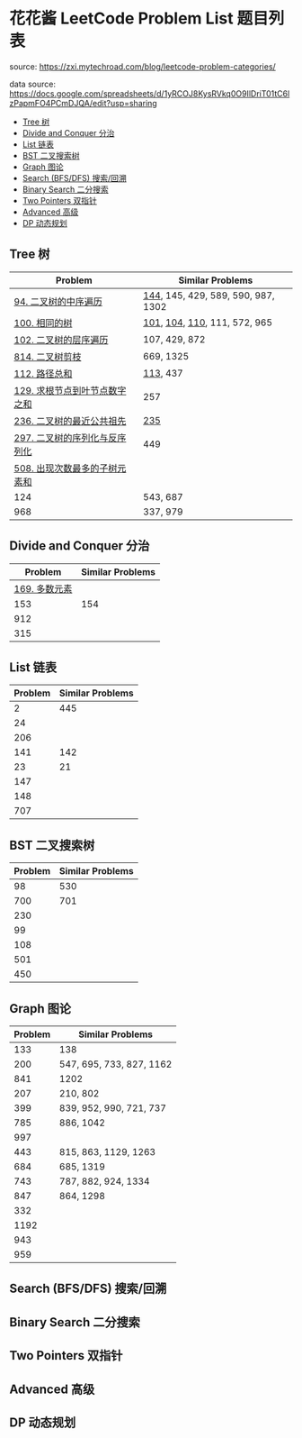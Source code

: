 <!-- omit in toc -->
# 花花酱 LeetCode Problem List 题目列表

source: https://zxi.mytechroad.com/blog/leetcode-problem-categories/

data source: https://docs.google.com/spreadsheets/d/1yRCOJ8KysRVkq0O9IlDriT01tC6lzPapmFO4PCmDJQA/edit?usp=sharing

- [Tree 树](#tree-树)
- [Divide and Conquer 分治](#divide-and-conquer-分治)
- [List 链表](#list-链表)
- [BST 二叉搜索树](#bst-二叉搜索树)
- [Graph 图论](#graph-图论)
- [Search (BFS/DFS) 搜索/回溯](#search-bfsdfs-搜索回溯)
- [Binary Search 二分搜索](#binary-search-二分搜索)
- [Two Pointers 双指针](#two-pointers-双指针)
- [Advanced 高级](#advanced-高级)
- [DP 动态规划](#dp-动态规划)

## Tree 树

| Problem | Similar Problems |
|----|----|
| [94. 二叉树的中序遍历](../94.%20Binary%20Tree%20Inorder%20Traversal%20%E4%BA%8C%E5%8F%89%E6%A0%91%E7%9A%84%E4%B8%AD%E5%BA%8F%E9%81%8D%E5%8E%86.md) | [144](../144.%20Binary%20Tree%20Preorder%20Traversal%20%E4%BA%8C%E5%8F%89%E6%A0%91%E7%9A%84%E5%89%8D%E5%BA%8F%E9%81%8D%E5%8E%86.md), 145, 429, 589, 590, 987, 1302 |
| [100. 相同的树](../100.%20Same%20Tree%20相同的树.md) | [101](../101.%20Symmetric%20Tree%20对称二叉树.md), [104](../104.%20Maximum%20Depth%20of%20Binary%20Tree%20二叉树的最大深度.md), [110](../110.%20Balanced%20Binary%20Tree%20平衡二叉树.md), 111, 572, 965 |
| [102. 二叉树的层序遍历](../102.%20Binary%20Tree%20Level%20Order%20Traversal%20二叉树的层序遍历.md) | 107, 429, 872 |
| [814. 二叉树剪枝](../814.%20Binary%20Tree%20Pruning%20%E4%BA%8C%E5%8F%89%E6%A0%91%E5%89%AA%E6%9E%9D.md) | 669, 1325 |
| [112. 路径总和](../112.%20Path%20Sum%20路径总和.md) | [113](../113.%20Path%20Sum%20II%20路径总和%20II.md), 437 |
| [129. 求根节点到叶节点数字之和](../129.%20Sum%20Root%20to%20Leaf%20Numbers%20求根节点到叶节点数字之和.md) | 257 |
| [236. 二叉树的最近公共祖先](../236.%20Lowest%20Common%20Ancestor%20of%20a%20Binary%20Tree%20二叉树的最近公共祖先.md) | [235](../235.%20Lowest%20Common%20Ancestor%20of%20a%20Binary%20Search%20Tree%20二叉搜索树的最近公共祖先.md) |
| [297. 二叉树的序列化与反序列化](../297.%20Serialize%20and%20Deserialize%20Binary%20Tree%20二叉树的序列化与反序列化.md) | 449 |
| [508. 出现次数最多的子树元素和](../508.%20Most%20Frequent%20Subtree%20Sum%20出现次数最多的子树元素和.md) | |
| 124 | 543, 687 |
| 968 | 337, 979 |

## Divide and Conquer 分治

| Problem | Similar Problems |
|----|----|
| [169. 多数元素](../169.%20Majority%20Element%20%E5%A4%9A%E6%95%B0%E5%85%83%E7%B4%A0.md) ||
| 153 | 154 |
| 912 ||
| 315 ||

## List 链表

| Problem | Similar Problems |
|----|----|
| 2 | 445 |
| 24 ||
| 206 ||
| 141 | 142 |
| 23 | 21 |
| 147 ||
| 148 ||
| 707 ||

## BST 二叉搜索树

| Problem | Similar Problems |
|----|----|
| 98 | 530 |
| 700 | 701 |
| 230 ||
| 99 ||
| 108 ||
| 501 ||
| 450 ||

## Graph 图论

| Problem | Similar Problems |
|----|----|
| 133 | 138 |
| 200 | 547, 695, 733, 827, 1162 |
| 841 | 1202 |
| 207 | 210, 802 |
| 399 | 839, 952, 990, 721, 737 |
| 785 | 886, 1042 |
| 997 ||
| 443 | 815, 863, 1129, 1263 |
| 684 | 685, 1319 |
| 743 | 787, 882, 924, 1334 |
| 847 | 864, 1298 |
| 332 ||
| 1192 ||
| 943 ||
| 959 ||

## Search (BFS/DFS) 搜索/回溯

## Binary Search 二分搜索

## Two Pointers 双指针

## Advanced 高级

## DP 动态规划

